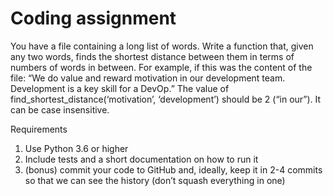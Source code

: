 # Coding assignment

You have a file containing a long list of words. Write a function that, given any two words, finds the shortest
distance between them in terms of numbers of words in between.
For example, if this was the content of the file:
“We do value and reward motivation in our development team. Development is a key skill for a DevOp.”
The value of find_shortest_distance(‘motivation’, ‘development’) should be 2 (“in our”).
It can be case insensitive.

Requirements
1. Use Python 3.6 or higher
2. Include tests and a short documentation on how to run it
3. (bonus) commit your code to GitHub and, ideally, keep it in 2-4 commits so that we can see the history
(don’t squash everything in one)
